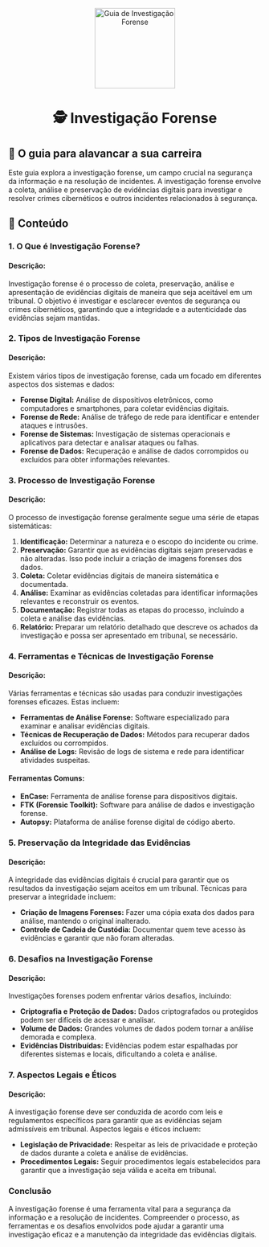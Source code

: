 <p align="center">
  <a href="https://www.scnsoft.com/blog-pictures/infrastructure/noc.png">
    <img src="./images/guia.png" alt="Guia de Investigação Forense" width="160" height="160">
  </a>
  <h1 align="center">🕵️ Investigação Forense</h1>
</p>

## :dart: O guia para alavancar a sua carreira

Este guia explora a investigação forense, um campo crucial na segurança da informação e na resolução de incidentes. A investigação forense envolve a coleta, análise e preservação de evidências digitais para investigar e resolver crimes cibernéticos e outros incidentes relacionados à segurança.

## :dart: Conteúdo

### 1. O Que é Investigação Forense?

#### Descrição:
Investigação forense é o processo de coleta, preservação, análise e apresentação de evidências digitais de maneira que seja aceitável em um tribunal. O objetivo é investigar e esclarecer eventos de segurança ou crimes cibernéticos, garantindo que a integridade e a autenticidade das evidências sejam mantidas.

### 2. Tipos de Investigação Forense

#### Descrição:
Existem vários tipos de investigação forense, cada um focado em diferentes aspectos dos sistemas e dados:

- **Forense Digital:** Análise de dispositivos eletrônicos, como computadores e smartphones, para coletar evidências digitais.
- **Forense de Rede:** Análise de tráfego de rede para identificar e entender ataques e intrusões.
- **Forense de Sistemas:** Investigação de sistemas operacionais e aplicativos para detectar e analisar ataques ou falhas.
- **Forense de Dados:** Recuperação e análise de dados corrompidos ou excluídos para obter informações relevantes.

### 3. Processo de Investigação Forense

#### Descrição:
O processo de investigação forense geralmente segue uma série de etapas sistemáticas:

1. **Identificação:** Determinar a natureza e o escopo do incidente ou crime.
2. **Preservação:** Garantir que as evidências digitais sejam preservadas e não alteradas. Isso pode incluir a criação de imagens forenses dos dados.
3. **Coleta:** Coletar evidências digitais de maneira sistemática e documentada.
4. **Análise:** Examinar as evidências coletadas para identificar informações relevantes e reconstruir os eventos.
5. **Documentação:** Registrar todas as etapas do processo, incluindo a coleta e análise das evidências.
6. **Relatório:** Preparar um relatório detalhado que descreve os achados da investigação e possa ser apresentado em tribunal, se necessário.

### 4. Ferramentas e Técnicas de Investigação Forense

#### Descrição:
Várias ferramentas e técnicas são usadas para conduzir investigações forenses eficazes. Estas incluem:

- **Ferramentas de Análise Forense:** Software especializado para examinar e analisar evidências digitais.
- **Técnicas de Recuperação de Dados:** Métodos para recuperar dados excluídos ou corrompidos.
- **Análise de Logs:** Revisão de logs de sistema e rede para identificar atividades suspeitas.

#### Ferramentas Comuns:
- **EnCase:** Ferramenta de análise forense para dispositivos digitais.
- **FTK (Forensic Toolkit):** Software para análise de dados e investigação forense.
- **Autopsy:** Plataforma de análise forense digital de código aberto.

### 5. Preservação da Integridade das Evidências

#### Descrição:
A integridade das evidências digitais é crucial para garantir que os resultados da investigação sejam aceitos em um tribunal. Técnicas para preservar a integridade incluem:

- **Criação de Imagens Forenses:** Fazer uma cópia exata dos dados para análise, mantendo o original inalterado.
- **Controle de Cadeia de Custódia:** Documentar quem teve acesso às evidências e garantir que não foram alteradas.

### 6. Desafios na Investigação Forense

#### Descrição:
Investigações forenses podem enfrentar vários desafios, incluindo:

- **Criptografia e Proteção de Dados:** Dados criptografados ou protegidos podem ser difíceis de acessar e analisar.
- **Volume de Dados:** Grandes volumes de dados podem tornar a análise demorada e complexa.
- **Evidências Distribuídas:** Evidências podem estar espalhadas por diferentes sistemas e locais, dificultando a coleta e análise.

### 7. Aspectos Legais e Éticos

#### Descrição:
A investigação forense deve ser conduzida de acordo com leis e regulamentos específicos para garantir que as evidências sejam admissíveis em tribunal. Aspectos legais e éticos incluem:

- **Legislação de Privacidade:** Respeitar as leis de privacidade e proteção de dados durante a coleta e análise de evidências.
- **Procedimentos Legais:** Seguir procedimentos legais estabelecidos para garantir que a investigação seja válida e aceita em tribunal.

### Conclusão

A investigação forense é uma ferramenta vital para a segurança da informação e a resolução de incidentes. Compreender o processo, as ferramentas e os desafios envolvidos pode ajudar a garantir uma investigação eficaz e a manutenção da integridade das evidências digitais.
